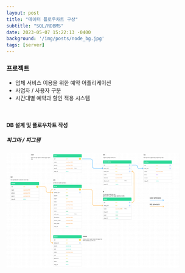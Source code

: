 ```yaml
---
layout: post
title: "데이터 플로우차트 구상"
subtitle: "SQL/RDBMS"
date: 2023-05-07 15:22:13 -0400
background: '/img/posts/node_bg.jpg'
tags: [server]
---
```


### 프로젝트
* 업체 서비스 이용을 위한 예약 어플리케이션
* 사업자 / 사용자 구분
* 시간대별 예약과 할인 적용 시스템

<br>

#### DB 설계 및 플로우차트 작성

##### 피그마 / 피그잼
<img src="/img/posts/database.png" width="90%" height="90%"> 	
